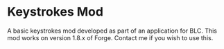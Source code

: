 # Keystrokes Mod
A basic keystrokes mod developed as part of an application for BLC.
This mod works on version 1.8.x of Forge.
Contact me if you wish to use this.
